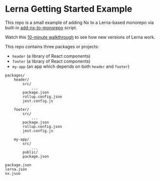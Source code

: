# Lerna Getting Started Example

This repo is a small example of adding Nx to a Lerna-based monorepo via built-in [add-nx-to-monorepo](https://nx.dev/recipes/adopting-nx/lerna-and-nx#switch-to-the-nx-native-commands-in-your-lerna-workspace) script.

Watch this [10-minute walkthrough](https://youtu.be/1oxFYphTS4Y) to see how new versions of Lerna work.

This repo contains three packages or projects:

- `header` (a library of React components)
- `footer` (a library of React components)
- `my-app` (an app which depends on both `header` and `footer`)

```
packages/
    header/
        src/
            ...
        package.json
        rollup.config.json
        jest.config.js

    footer/
        src/
            ...
        package.json
        rollup.config.json
        jest.config.js

    my-app/
        src/
            ...
        public/
        package.json

package.json
lerna.json
nx.json
```

